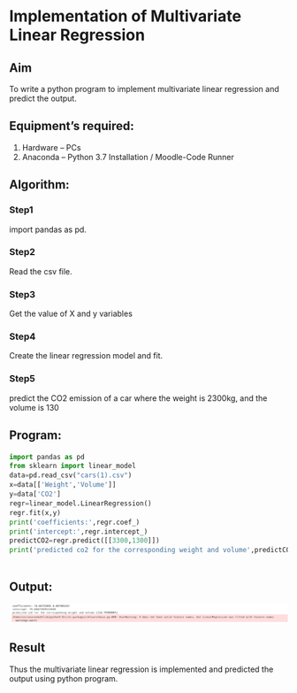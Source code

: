 # Implementation of Multivariate Linear Regression
## Aim
To write a python program to implement multivariate linear regression and predict the output.
## Equipment’s required:
1.	Hardware – PCs
2.	Anaconda – Python 3.7 Installation / Moodle-Code Runner
## Algorithm:
### Step1
import pandas as pd.

### Step2
Read the csv file.

### Step3
Get the value of X and y variables

### Step4
Create the linear regression model and fit.

### Step5
predict the CO2 emission of a car where the weight is 2300kg, and the volume is 130

## Program:
```python
import pandas as pd
from sklearn import linear_model
data=pd.read_csv("cars(1).csv")
x=data[['Weight','Volume']]
y=data['CO2']
regr=linear_model.LinearRegression()
regr.fit(x,y)
print('coefficients:',regr.coef_)
print('intercept:',regr.intercept_)
predictCO2=regr.predict([[3300,1300]])
print('predicted co2 for the corresponding weight and volume',predictCO2)



```
## Output:
![output](multi.png)

## Result
Thus the multivariate linear regression is implemented and predicted the output using python program.